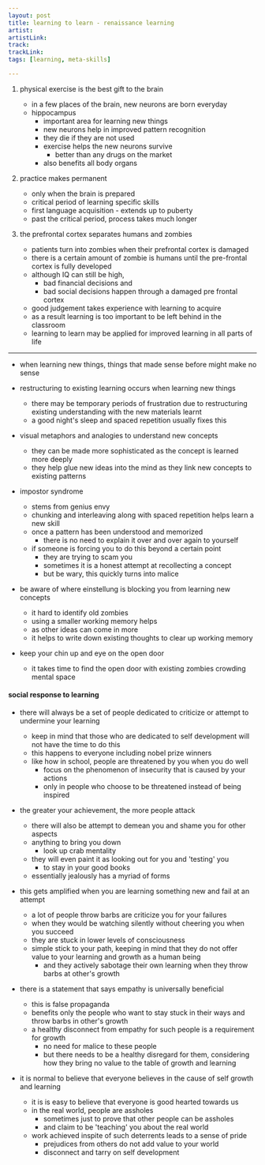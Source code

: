 ```yaml
---
layout: post
title: learning to learn - renaissance learning
artist: 
artistLink: 
track: 
trackLink: 
tags: [learning, meta-skills]

---
```


1. physical exercise is the best gift to the brain
    - in a few places of the brain, new neurons are born everyday
    - hippocampus
        - important area for learning new things
        - new neurons help in improved pattern recognition
        - they die if they are not used
        - exercise helps the new neurons survive
            - better than any drugs on the market
        - also benefits all body organs

2. practice makes permanent 
    - only when the brain is prepared 
    - critical period of learning specific skills
    - first language acquisition - extends up to puberty
    - past the critical period, process takes much longer 

3. the prefrontal cortex separates humans and zombies
    - patients turn into zombies when their prefrontal cortex is damaged
    - there is a certain amount of zombie is humans until the pre-frontal cortex is fully developed
    - although IQ can still be high, 
        - bad financial decisions and
        - bad social decisions happen through a damaged pre frontal cortex
    - good judgement takes experience with learning to acquire
    - as a result learning is too important to be left behind in the classroom
    - learning to learn may be applied for improved learning in all parts of life

***

- when learning new things, things that made sense before might make no sense
- restructuring to existing learning occurs when learning new things
    - there may be temporary periods of frustration due to restructuring existing understanding with the new materials learnt
    - a good night's sleep and spaced repetition usually fixes this

- visual metaphors and analogies to understand new concepts
    - they can be made more sophisticated as the concept is learned more deeply 
    - they help glue new ideas into the mind as they link new concepts to existing patterns

- impostor syndrome 
    - stems from genius envy
    - chunking and interleaving along with spaced repetition helps learn a new skill
    - once a pattern has been understood and memorized
        - there is no need to explain it over and over again to yourself
    - if someone is forcing you to do this beyond a certain point
        - they are trying to scam you
        - sometimes it is a honest attempt at recollecting a concept
        - but be wary, this quickly turns into malice

- be aware of where einstellung is blocking you from learning new concepts
    - it hard to identify old zombies
    - using a smaller working memory helps 
    - as other ideas can come in more
    - it helps to write down existing thoughts to clear up working memory

- keep your chin up and eye on the open door
    - it takes time to find the open door with existing zombies crowding mental space

#### social response to learning

- there will always be a set of people dedicated to criticize or attempt to undermine your learning 
    - keep in mind that those who are dedicated to self development will not have the time to do this
    - this happens to everyone including nobel prize winners
    - like how in school, people are threatened by you when you do well 
        - focus on the phenomenon of insecurity that is caused by your actions
        - only in people who choose to be threatened instead of being inspired
- the greater your achievement, the more people attack
    - there will also be attempt to demean you and shame you for other aspects
    - anything to bring you down 
        - look up crab mentality
    - they will even paint it as looking out for you and 'testing' you
        - to stay in your good books 
    - essentially jealously has a myriad of forms
- this gets amplified when you are learning something new and fail at an attempt
    - a lot of people throw barbs are criticize you for your failures 
    - when they would be watching silently without cheering you when you succeed 
    - they are stuck in lower levels of consciousness 
    - simple stick to your path, keeping in mind that they do not offer value to your learning and growth as a human being 
        - and they actively sabotage their own learning when they throw barbs at other's growth

- there is a statement that says empathy is universally beneficial 
    - this is false propaganda 
    - benefits only the people who want to stay stuck in their ways and throw barbs in other's growth
    - a healthy disconnect from empathy for such people is a requirement for growth 
        - no need for malice to these people
        - but there needs to be a healthy disregard for them, considering how they bring no value to the table of growth and learning 

- it is normal to believe that everyone believes in the cause of self growth and learning
    - it is is easy to believe that everyone is good hearted towards us
    - in the real world, people are assholes
        - sometimes just to prove that other people can be assholes 
        - and claim to be 'teaching' you about the real world
    - work achieved inspite of such deterrents leads to a sense of pride 
        - prejudices from others do not add value to your world
        - disconnect and tarry on self development 
